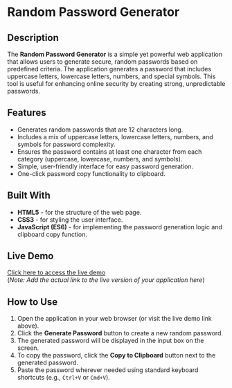 # Random Password Generator

## Description

The **Random Password Generator** is a simple yet powerful web application that allows users to generate secure, random passwords based on predefined criteria. The application generates a password that includes uppercase letters, lowercase letters, numbers, and special symbols. This tool is useful for enhancing online security by creating strong, unpredictable passwords.

## Features

- Generates random passwords that are 12 characters long.
- Includes a mix of uppercase letters, lowercase letters, numbers, and symbols for password complexity.
- Ensures the password contains at least one character from each category (uppercase, lowercase, numbers, and symbols).
- Simple, user-friendly interface for easy password generation.
- One-click password copy functionality to clipboard.

## Built With

- **HTML5** - for the structure of the web page.
- **CSS3** - for styling the user interface.
- **JavaScript (ES6)** - for implementing the password generation logic and clipboard copy function.

## Live Demo

[Click here to access the live demo](#)  
(_Note: Add the actual link to the live version of your application here_)

## How to Use

1. Open the application in your web browser (or visit the live demo link above).
2. Click the **Generate Password** button to create a new random password.
3. The generated password will be displayed in the input box on the screen.
4. To copy the password, click the **Copy to Clipboard** button next to the generated password.
5. Paste the password wherever needed using standard keyboard shortcuts (e.g., `Ctrl+V` or `Cmd+V`).

